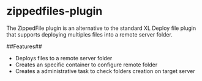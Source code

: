 # zippedfiles-plugin
The ZippedFile plugin is an alternative to the standard XL Deploy file plugin that supports deploying multiples files into a remote server folder.

##Features##

* Deploys files to a remote server folder
* Creates an specific container to configure remote folder
* Creates a administrative task to check folders creation on target server
